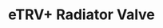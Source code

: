 ---
date_added: 2020-10-14
vendor: Saswell
model: SEA801-Zigbee 
title: eTRV+ Radiator Valve
zigbeemodel: ['GbxAXL2']
category: hvac
supports: temperature, thermostat, battery
mlink: https://www.saswell.com/etrv-smart-radiator-valve-tuya-zigbee-thermostatic-radiator-valve-sea801-zigbee_p103.html
link: https://www.aliexpress.com/item/33024830314.html
link2: https://www.amazon.se/dp/B08QRR7SCW/
compatible: [deconz,z2m]
deconz: 3109
z2m: SEA801-Zigbee/SEA802-Zigbee
---